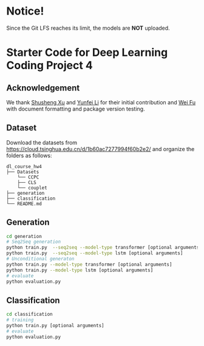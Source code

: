 # Notice!

Since the Git LFS reaches its limit, the models are **NOT** uploaded.

# Starter Code for Deep Learning Coding Project 4

## Acknowledgement

We thank [Shusheng Xu](https://github.com/xssstory) and [Yunfei Li](https://github.com/IrisLi17) for their initial contribution and [Wei Fu](https://github.com/garrett4wade) with document formatting and package version testing.

## Dataset

Download the datasets from https://cloud.tsinghua.edu.cn/d/1b60ac7277994f60b2e2/ and organize the folders as follows:

```
dl_course_hw4
├── Datasets
    └── CCPC
    ├── CLS
    └── couplet
├── generation
├── classification
└── README.md
```

## Generation

```bash
cd generation
# Seq2Seq generation
python train.py  --seq2seq --model-type transformer [optional arguments]
python train.py  --seq2seq --model-type lstm [optional arguments]
# Unconditional generaton
python train.py --model-type transformer [optional arguments]
python train.py --model-type lstm [optional arguments]
# evaluate
python evaluation.py
```

## Classification

```bash
cd classification
# training
python train.py [optional arguments]
# evaluate
python evaluation.py
```

